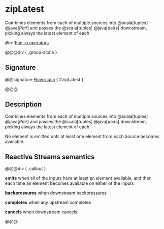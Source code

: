 # zipLatest

Combines elements from each of multiple sources into @scala[tuples] @java[*Pair*] and passes the @scala[tuples] @java[pairs] downstream, picking always the latest element of each.

@ref[Fan-in operators](../index.md#fan-in-operators)

@@@div { .group-scala }

## Signature

@@signature [Flow.scala](/akka-stream/src/main/scala/akka/stream/scaladsl/Flow.scala) { #zipLatest }

@@@

## Description

Combines elements from each of multiple sources into @scala[tuples] @java[*Pair*] and passes the @scala[tuples] @java[pairs] downstream, picking always the latest element of each.

No element is emitted until at least one element from each Source becomes available.
 
## Reactive Streams semantics

@@@div { .callout }

**emits** when all of the inputs have at least an element available, and then each time an element becomes
          available on either of the inputs

**backpressures** when downstream backpressures

**completes** when any upstream completes

**cancels** when downstream cancels

@@@

